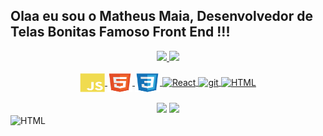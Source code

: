 ## Olaa eu sou o Matheus Maia, Desenvolvedor de Telas Bonitas Famoso Front End !!!
<div align="center">

  <a href="https://github.com/matheus-ma1a">
  
  <img height="180em" src="https://github-readme-stats.vercel.app/api?username=matheus-ma1a&show_icons=true&theme=dark&include_all_commits=true&count_private=true"/>
  
  <img height="180em" src="https://github-readme-stats.vercel.app/api/top-langs/?username=matheus-ma1a&layout=compact&langs_count=7&theme=dark"/>
  
</div>
  
  
<div style="display: inline_block" align="center"><br>
  <img align="center" alt="Js" height="30" width="40" src="https://raw.githubusercontent.com/devicons/devicon/master/icons/javascript/javascript-plain.svg">
  <img align="center" alt="HTML" height="30" width="40" src="https://raw.githubusercontent.com/devicons/devicon/master/icons/html5/html5-original.svg">
  <img align="center" alt="CSS" height="30" width="40" src="https://raw.githubusercontent.com/devicons/devicon/master/icons/css3/css3-original.svg">
  <img align="center" alt="React" height="30" width="40" src="https://cdn.jsdelivr.net/gh/devicons/devicon/icons/react/react-original.svg">
  <img align="center" alt="git" height="30" width="40" src="https://cdn.jsdelivr.net/gh/devicons/devicon/icons/git/git-original.svg">
  <img align="center" alt="HTML" height="50" width="45" src="https://cdn.jsdelivr.net/gh/devicons/devicon/icons/git/git-original.svg" />
</div>

  <div align="center"> </br>
  <a href="https://www.instagram.com/matheus_ma1a/" target="_blank"><img src="https://img.shields.io/badge/-Instagram-%23E4405F?style=for-the-badge&logo=instagram&logoColor=white" target="_blank"></a>
  <a href="https://www.linkedin.com/in/matheus-santos-maia/" target="_blank"><img src="https://img.shields.io/badge/-LinkedIn-%230077B5?style=for-the-badge&logo=linkedin&logoColor=white" target="_blank"></a> 
  
</div>
  <img align="center" alt="HTML" height="50" width="45" src="https://cdn.jsdelivr.net/gh/devicons/devicon/icons/git/git-original.svg" />
